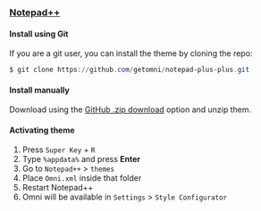 ### [Notepad++](https://notepad-plus-plus.org/)

#### Install using Git

If you are a git user, you can install the theme by cloning the repo:

```powershell
$ git clone https://github.com/getomni/notepad-plus-plus.git
```

#### Install manually

Download using the [GitHub .zip download](https://github.com/getomni/notepad-plus-plus/archive/refs/heads/main.zip) option and unzip them.

#### Activating theme

1. Press `Super Key` + `R`
2. Type `%appdata%` and press **Enter**
3. Go to `Notepad++` > `themes`
4. Place `Omni.xml` inside that folder
5. Restart Notepad++
6. Omni will be available in `Settings` > `Style Configurator`
